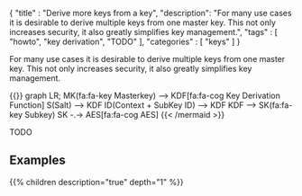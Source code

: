 {
"title" : "Derive more keys from a key",
"description": "For many use cases it is desirable to derive multiple keys from one master key. This not only increases security, it also greatly simplifies key management.",
"tags" : [
    "howto",
    "key derivation", "TODO"
],
"categories" : [
    "keys"
]
}

For many use cases it is desirable to derive multiple keys from one master key. This not only increases security, it also greatly simplifies key management.

{{<mermaid align="left">}}
graph LR;
    MK(fa:fa-key  Masterkey) --> KDF[fa:fa-cog Key Derivation Function]
    S(Salt) --> KDF
    ID(Context + SubKey ID) --> KDF
    KDF --> SK(fa:fa-key Subkey)
    SK -.-> AES[fa:fa-cog AES]
{{< /mermaid >}}

TODO

## Examples
{{% children description="true" depth="1"  %}}

